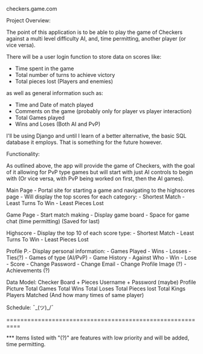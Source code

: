 checkers.game.com

Project Overview:

The point of this application is to be able to play the game of Checkers against a multi level difficulty AI, and, time permitting, another player (or vice versa). 

There will be a user login function to store data on scores like:
 - Time spent in the game
 - Total number of turns to achieve victory
 - Total pieces lost (Players and enemies)

as well as general information such as:
 - Time and Date of match played
 - Comments on the game (probably only for player vs player interaction)
 - Total Games played
 - Wins and Loses (Both AI and PvP)

I'll be using Django and until I learn of a better alternative, the basic SQL database it employs. That is something for the future however.


Functionality:

As outlined above, the app will provide the game of Checkers, with the goal of it allowing for PvP type games but will start with just AI controls to begin with (Or vice versa, with PvP being worked on first, then the AI games).

Main Page - Portal site for starting a game and navigating to the highscores page
          - Will display the top scores for each category:
            - Shortest Match
            - Least Turns To Win
            - Least Pieces Lost

Game Page - Start match making
          - Display game board
          - Space for game chat (time permitting) (Saved for last)

Highscore - Display the top 10 of each score type:
            - Shortest Match
            - Least Turns To Win
            - Least Pieces Lost

Profile P.- Display personal information:
            - Games Played
              - Wins
              - Losses
              - Ties(?)
            - Games of type (AI/PvP)
            - Game History
              - Against Who
                - Win
                - Lose
                - Score
            - Change Password
            - Change Email
            - Change Profile Image (?)
            - Achievements (?)


Data Model:
Checker Board + Pieces
Username + Password
(maybe) Profile Picture
Total Games
Total Wins
Total Loses
Total Pieces lost
Total Kings
Players Matched (And how many times of same player)

Schedule:
¯\_(ツ)_/¯

==========================================================

*** Items listed with "(?)" are features with low priority and will be added, time permitting.